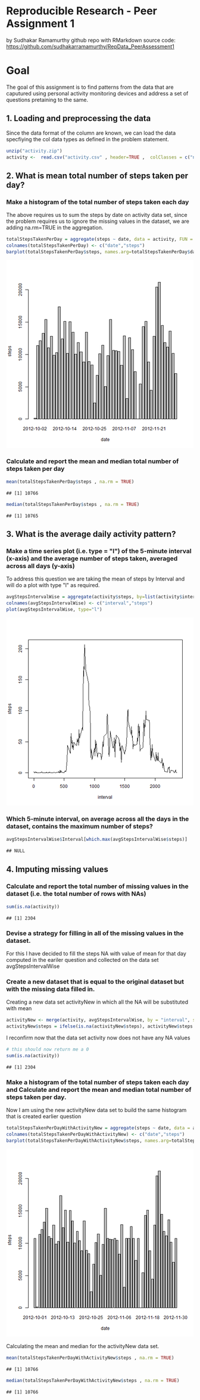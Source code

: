 Reproducible Research - Peer Assignment 1
=====
by Sudhakar Ramamurthy
github repo with RMarkdown source code:
https://github.com/sudhakarramamurthy/RepData_PeerAssessment1

# Goal
The goal of this assignment is to find patterns from the data that are caputured using personal activity monitoring devices and address a set of questions pretaining to the same.

## 1. Loading and preprocessing the data
Since the data format of the column are known, we can load the data specfiying the col data types as defined in the problem statement.

```r
unzip("activity.zip")
activity <-  read.csv("activity.csv" , header=TRUE ,  colClasses = c("numeric", "Date", "numeric"))
```

## 2. What is mean total number of steps taken per day?

### Make a histogram of the total number of steps taken each day

The above requires us to sum the steps by date on activity data set, since the problem requires us to ignore the missing values in the dataset, we are adding na.rm=TRUE in the aggregation.


```r
totalStepsTakenPerDay = aggregate(steps ~ date, data = activity, FUN = sum)
colnames(totalStepsTakenPerDay) <- c("date","steps")
barplot(totalStepsTakenPerDay$steps, names.arg=totalStepsTakenPerDay$date, xlab="date", ylab="steps")
```

![plot of chunk unnamed-chunk-2](figure/unnamed-chunk-2.png) 

### Calculate and report the mean and median total number of steps taken per day


```r
mean(totalStepsTakenPerDay$steps , na.rm = TRUE)
```

```
## [1] 10766
```


```r
median(totalStepsTakenPerDay$steps , na.rm = TRUE)
```

```
## [1] 10765
```

## 3. What is the average daily activity pattern?

### Make a time series plot (i.e. type = "l") of the 5-minute interval (x-axis) and the average number of steps taken, averaged across all days (y-axis)

To address this question we are taking the mean of steps by Interval and will do a plot with type "l" as required.


```r
avgStepsIntervalWise = aggregate(activity$steps, by=list(activity$interval), mean, na.rm=TRUE)
colnames(avgStepsIntervalWise) <- c("interval","steps")
plot(avgStepsIntervalWise, type="l")
```

![plot of chunk unnamed-chunk-5](figure/unnamed-chunk-5.png) 


### Which 5-minute interval, on average across all the days in the dataset, contains the maximum number of steps?


```r
avgStepsIntervalWise$Interval[which.max(avgStepsIntervalWise$steps)]
```

```
## NULL
```

## 4. Imputing missing values

### Calculate and report the total number of missing values in the dataset (i.e. the total number of rows with NAs)


```r
sum(is.na(activity))
```

```
## [1] 2304
```

### Devise a strategy for filling in all of the missing values in the dataset.
For this I have decided to fill the steps NA with value of mean for that day computed in the eariler question and collected on the data set avgStepsIntervalWise


### Create a new dataset that is equal to the original dataset but with the missing data filled in.

Creating a new data set activityNew in which all the NA will be substituted with mean

```r
activityNew <- merge(activity, avgStepsIntervalWise, by = "interval", suffixes = c("",".mean"))
activityNew$steps = ifelse(is.na(activityNew$steps), activityNew$steps.mean, activityNew$steps)
```

I reconfirm now that the data set activity now does not have any NA values



```r
# this should now return me a 0
sum(is.na(activity))
```

```
## [1] 2304
```

### Make a histogram of the total number of steps taken each day and Calculate and report the mean and median total number of steps taken per day.

Now I am using the new activityNew data set to build the same histogram that is created earlier question


```r
totalStepsTakenPerDayWithActivityNew = aggregate(steps ~ date, data = activityNew, FUN = sum)
colnames(totalStepsTakenPerDayWithActivityNew) <- c("date","steps")
barplot(totalStepsTakenPerDayWithActivityNew$steps, names.arg=totalStepsTakenPerDayWithActivityNew$date, xlab="date", ylab="steps")
```

![plot of chunk unnamed-chunk-11](figure/unnamed-chunk-11.png) 

Calculating the mean and median for the activityNew data set.


```r
mean(totalStepsTakenPerDayWithActivityNew$steps , na.rm = TRUE)
```

```
## [1] 10766
```


```r
median(totalStepsTakenPerDayWithActivityNew$steps , na.rm = TRUE)
```

```
## [1] 10766
```

